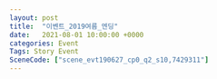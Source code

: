 ```yaml
---
layout: post
title:  "이벤트_2019여름_엔딩"
date:   2021-08-01 10:00:00 +0000
categories: Event
Tags: Story Event
SceneCode: ["scene_evt190627_cp0_q2_s10,7429311"]
---
```

